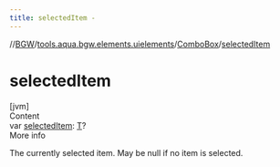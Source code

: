 ```yaml
---
title: selectedItem -
---
```

//[BGW](../../../index.md)/[tools.aqua.bgw.elements.uielements](../index.md)/[ComboBox](index.md)/[selectedItem](selected-item.md)



# selectedItem  
[jvm]  
Content  
var [selectedItem](selected-item.md): [T](index.md)?  
More info  


The currently selected item. May be null if no item is selected.

  



